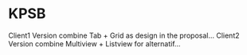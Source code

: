 # KPSB

Client1 Version combine Tab + Grid as design in the proposal...
Client2 Version combine Multiview + Listview for alternatif...
